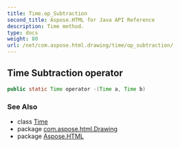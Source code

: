 ```yaml
---
title: Time.op_Subtraction
second_title: Aspose.HTML for Java API Reference
description: Time method. 
type: docs
weight: 80
url: /net/com.aspose.html.drawing/time/op_subtraction/
---
```

## Time Subtraction operator

```java
public static Time operator -(Time a, Time b)
```

### See Also

* class [Time](../)
* package [com.aspose.html.Drawing](../../time/)
* package [Aspose.HTML](../../../)
